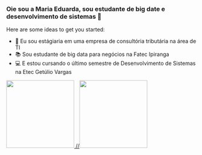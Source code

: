 ### Oie sou a Maria Eduarda, sou estudante de big date e desenvolvimento de sistemas 👋

Here are some ideas to get you started:

- 🚀 Eu sou estágiaria em uma empresa de consultória tributária na área de TI
- 📚 Sou estudante de big data para negócios na Fatec Ipiranga 
- 💻 E estou cursando o último semestre de Desenvolvimento de Sistemas na Etec Getúlio Vargas 

<div align="left">
  <a href="https://github.com/rafaballerini">
  <img height="180em" src="https://github-readme-stats.vercel.app/api?username=dudapichum&show_icons=true&theme=dracula&include_all_commits=true&count_private=true"/>
  //<img height="180em" src="https://github-readme-stats.vercel.app/api/top-langs/?username=dudapichum&layout=compact&langs_count=7&theme=dracula"/>
</div>


